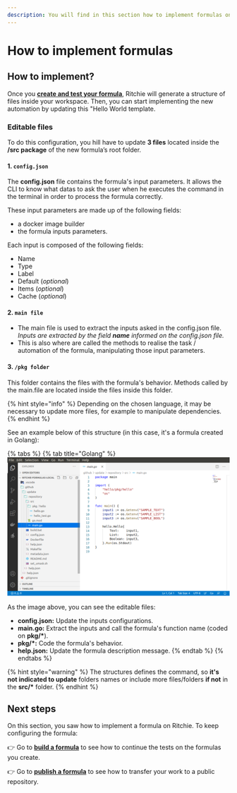 ```yaml
---
description: You will find in this section how to implement formulas on Ritchie.
---
```


# How to implement formulas

## How to implement? 

Once you [**create and test your formula**](how-to-create-formulas.md), Ritchie will generate a structure of files inside your workspace. Then, you can start implementing the new automation by updating this "Hello World template.

### Editable files 

To do this configuration, you hill have to update **3 files** located inside the **/src package** of the new formula’s root folder. 

#### 1.  **`config.json`**

The **config.json** file contains the formula's input parameters. It allows the CLI to know what datas to ask the user when he executes the command in the terminal in order to process the formula correctly.

These input parameters are made up of the following fields: 

* a docker image builder
*  the formula inputs parameters.

Each input is composed of the following fields:

* Name 
* Type
* Label 
* Default \(_optional_\) 
* Items \(_optional_\) 
* Cache \(_optional_\)

#### 2. **`main file`**

* The main file is used to extract the inputs asked in the config.json file.  _Inputs are extracted by the field **name** informed on the config.json file._
* This is also where are called the methods to realise the task / automation of the formula, manipulating  those input parameters. 

#### 3. `/pkg folder`

This folder contains the files with the formula's behavior. Methods called by the main.file are located inside the files inside this folder.

{% hint style="info" %}
Depending on the chosen language, it may be necessary to update more files, for example to manipulate dependencies.
{% endhint %}

See an example below of this structure \(in this case, it's a formula created in Golang\):

{% tabs %}
{% tab title="Golang" %}
![](../.gitbook/assets/estrutura.png)

As the image above, you can see the editable files:

* **config.json:** Update the inputs configurations.
* **main.go:** Extract the inputs and call the formula's function name \(coded on **pkg/\***\).
* **pkg/\*:** Code the formula's behavior.
* **help.json:** Update the formula description message.
{% endtab %}
{% endtabs %}

{% hint style="warning" %}
The structures defines the command, so **it's not indicated to update** folders names or include more files/folders **if not** in the **src/\*** folder.
{% endhint %}

## Next steps 

On this section, you saw how to implement a formula on Ritchie. To keep configuring the formula: 

👉 Go to [**build a formula**](build-a-formula.md) to see how to continue the tests on the formulas you create. 

👉 Go to [**publish a formula**](how-to-publish-a-formula.md) to see how to transfer your work to a public repository. 

